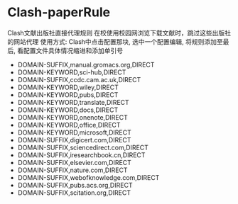 # Clash-paperRule
Clash文献出版社直接代理规则
在校使用校园网浏览下载文献时，跳过这些出版社的网站代理 使用方式: Clash中点击配置那块, 选中一个配置编辑, 将规则添加至最后, 看配置文件具体情况缩进和添加单引号
- DOMAIN-SUFFIX,manual.gromacs.org,DIRECT
- DOMAIN-KEYWORD,sci-hub,DIRECT
- DOMAIN-SUFFIX,ccdc.cam.ac.uk,DIRECT
- DOMAIN-KEYWORD,wiley,DIRECT
- DOMAIN-KEYWORD,pubs,DIRECT
- DOMAIN-KEYWORD,translate,DIRECT
- DOMAIN-KEYWORD,docs,DIRECT
- DOMAIN-KEYWORD,onenote,DIRECT
- DOMAIN-KEYWORD,office,DIRECT
- DOMAIN-KEYWORD,microsoft,DIRECT
- DOMAIN-SUFFIX,digicert.com,DIRECT
- DOMAIN-SUFFIX,sciencedirect.com,DIRECT
- DOMAIN-SUFFIX,iresearchbook.cn,DIRECT
- DOMAIN-SUFFIX,elsevier.com,DIRECT
- DOMAIN-SUFFIX,nature.com,DIRECT
- DOMAIN-SUFFIX,webofknowledge.com,DIRECT
- DOMAIN-SUFFIX,pubs.acs.org,DIRECT
- DOMAIN-SUFFIX,scitation.org,DIRECT
